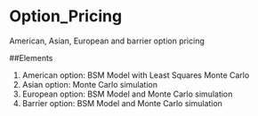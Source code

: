 # Option_Pricing
American, Asian, European and barrier option pricing

##Elements
1. American option: BSM Model with Least Squares Monte Carlo
2. Asian option: Monte Carlo simulation
3. European option: BSM Model and Monte Carlo simulation
4. Barrier option: BSM Model and Monte Carlo simulation
